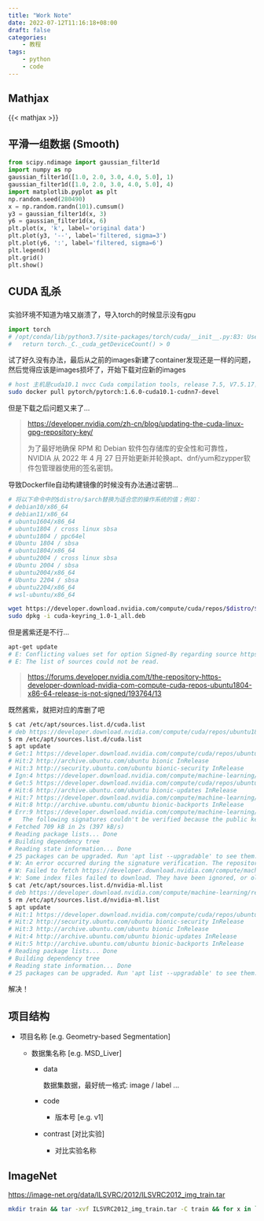 ```yaml
---
title: "Work Note"
date: 2022-07-12T11:16:18+08:00
draft: false
categories:
    - 教程
tags:
    - python
    - code    
---
```



## Mathjax

{{< mathjax >}}



## 平滑一组数据 (Smooth)

```python
from scipy.ndimage import gaussian_filter1d
import numpy as np
gaussian_filter1d([1.0, 2.0, 3.0, 4.0, 5.0], 1)
gaussian_filter1d([1.0, 2.0, 3.0, 4.0, 5.0], 4)
import matplotlib.pyplot as plt
np.random.seed(280490)
x = np.random.randn(101).cumsum()
y3 = gaussian_filter1d(x, 3)
y6 = gaussian_filter1d(x, 6)
plt.plot(x, 'k', label='original data')
plt.plot(y3, '--', label='filtered, sigma=3')
plt.plot(y6, ':', label='filtered, sigma=6')
plt.legend()
plt.grid()
plt.show()
```

## CUDA 乱杀

###

实验环境不知道为啥又崩溃了，导入torch的时候显示没有gpu

```python
import torch
# /opt/conda/lib/python3.7/site-packages/torch/cuda/__init__.py:83: UserWarning: CUDA initialization: CUDA driver initialization failed, you might not have a CUDA gpu. (Triggered internally at  /opt/conda/conda-bld/pytorch_1656352464346/work/c10/cuda/CUDAFunctions.cpp:109.)
#   return torch._C._cuda_getDeviceCount() > 0
```

试了好久没有办法，最后从之前的images新建了container发现还是一样的问题，然后觉得应该是images损坏了，开始下载对应新的images

```bash
# host 主机是cuda10.1 nvcc Cuda compilation tools, release 7.5, V7.5.17，这里就选择了最接近的
sudo docker pull pytorch/pytorch:1.6.0-cuda10.1-cudnn7-devel
```

但是下载之后问题又来了...

> https://developer.nvidia.com/zh-cn/blog/updating-the-cuda-linux-gpg-repository-key/
> 
> 为了最好地确保 RPM 和 Debian 软件包存储库的安全性和可靠性， NVIDIA 从 2022 年 4 月 27 日开始更新并轮换apt、dnf/yum和zypper软件包管理器使用的签名密钥。

导致Dockerfile自动构建镜像的时候没有办法通过密钥...

```bash
# 将以下命令中的$distro/$arch替换为适合您的操作系统的值；例如：
# debian10/x86_64
# debian11/x86_64
# ubuntu1604/x86_64
# ubuntu1804 / cross linux sbsa
# ubuntu1804 / ppc64el
# Ubuntu 1804 / sbsa
# ubuntu1804/x86_64
# ubuntu2004 / cross linux sbsa
# Ubuntu 2004 / sbsa
# ubuntu2004/x86_64
# Ubuntu 2204 / sbsa
# ubuntu2204/x86_64
# wsl-ubuntu/x86_64

wget https://developer.download.nvidia.com/compute/cuda/repos/$distro/$arch/cuda-keyring_1.0-1_all.deb
sudo dpkg -i cuda-keyring_1.0-1_all.deb
```

但是酱紫还是不行...

```bash
apt-get update
# E: Conflicting values set for option Signed-By regarding source https://developer.download.nvidia.com/compute/cuda/repos/ubuntu1804/x86_64/ /: /usr/share/keyrings/cuda-archive-keyring.gpg !=
# E: The list of sources could not be read.
```

> https://forums.developer.nvidia.com/t/the-repository-https-developer-download-nvidia-com-compute-cuda-repos-ubuntu1804-x86-64-release-is-not-signed/193764/13


既然酱紫，就把对应的库删了吧

```bash
$ cat /etc/apt/sources.list.d/cuda.list 
# deb https://developer.download.nvidia.com/compute/cuda/repos/ubuntu1804/x86_64 /
$ rm /etc/apt/sources.list.d/cuda.list
$ apt update
# Get:1 https://developer.download.nvidia.com/compute/cuda/repos/ubuntu1804/x86_64  InRelease [1575 B]
# Hit:2 http://archive.ubuntu.com/ubuntu bionic InRelease                                                                                                  
# Hit:3 http://security.ubuntu.com/ubuntu bionic-security InRelease                                                              
# Ign:4 https://developer.download.nvidia.com/compute/machine-learning/repos/ubuntu1804/x86_64  InRelease
# Get:5 https://developer.download.nvidia.com/compute/cuda/repos/ubuntu1804/x86_64  Packages [709 kB]
# Hit:6 http://archive.ubuntu.com/ubuntu bionic-updates InRelease               
# Hit:7 https://developer.download.nvidia.com/compute/machine-learning/repos/ubuntu1804/x86_64  Release
# Hit:8 http://archive.ubuntu.com/ubuntu bionic-backports InRelease                               
# Err:9 https://developer.download.nvidia.com/compute/machine-learning/repos/ubuntu1804/x86_64  Release.gpg
#   The following signatures couldn't be verified because the public key is not available: NO_PUBKEY F60F4B3D7FA2AF80
# Fetched 709 kB in 2s (397 kB/s)
# Reading package lists... Done
# Building dependency tree       
# Reading state information... Done
# 25 packages can be upgraded. Run 'apt list --upgradable' to see them.
# W: An error occurred during the signature verification. The repository is not updated and the previous index files will be used. GPG error: https://developer.download.nvidia.com/compute/machine-learning/repos/ubuntu1804/x86_64  Release: The following signatures couldn't be verified because the public key is not available: NO_PUBKEY F60F4B3D7FA2AF80
# W: Failed to fetch https://developer.download.nvidia.com/compute/machine-learning/repos/ubuntu1804/x86_64/Release.gpg  The following signatures couldn't be verified because the public key is not available: NO_PUBKEY F60F4B3D7FA2AF80
# W: Some index files failed to download. They have been ignored, or old ones used instead.
$ cat /etc/apt/sources.list.d/nvidia-ml.list 
# deb https://developer.download.nvidia.com/compute/machine-learning/repos/ubuntu1804/x86_64 /
$ rm /etc/apt/sources.list.d/nvidia-ml.list
$ apt update
# Hit:1 https://developer.download.nvidia.com/compute/cuda/repos/ubuntu1804/x86_64  InRelease
# Hit:2 http://security.ubuntu.com/ubuntu bionic-security InRelease                                                                
# Hit:3 http://archive.ubuntu.com/ubuntu bionic InRelease                                                
# Hit:4 http://archive.ubuntu.com/ubuntu bionic-updates InRelease
# Hit:5 http://archive.ubuntu.com/ubuntu bionic-backports InRelease
# Reading package lists... Done
# Building dependency tree       
# Reading state information... Done
# 25 packages can be upgraded. Run 'apt list --upgradable' to see them.
```

解决！

## 项目结构

- 项目名称 [e.g. Geometry-based Segmentation]

    - 数据集名称 [e.g. MSD_Liver]

        - data

            数据集数据，最好统一格式: image / label ...


        - code

            - 版本号 [e.g. v1]

        - contrast [对比实验]

            - 对比实验名称





## ImageNet 

https://image-net.org/data/ILSVRC/2012/ILSVRC2012_img_train.tar

```bash
mkdir train && tar -xvf ILSVRC2012_img_train.tar -C train && for x in `ls train/*tar`; do fn=train/`basename $x .tar`; mkdir $fn; tar -xvf $x -C $fn; rm -f $fn.tar; done
```
